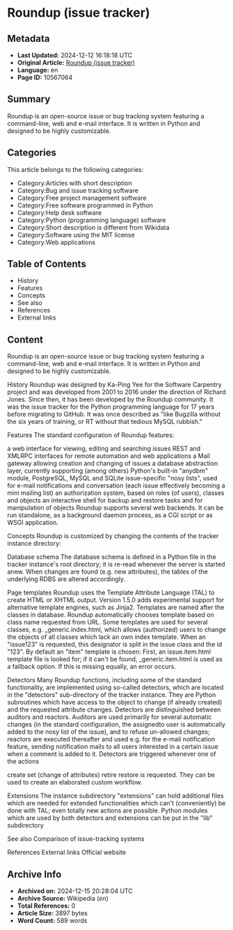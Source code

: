 # Roundup (issue tracker)

## Metadata
- **Last Updated:** 2024-12-12 16:18:18 UTC
- **Original Article:** [Roundup (issue tracker)](https://en.wikipedia.org/wiki/Roundup_(issue_tracker))
- **Language:** en
- **Page ID:** 10567064

## Summary
Roundup is an open-source issue or bug tracking system featuring a command-line, web and e-mail interface. It is written in Python and designed to be highly customizable.

## Categories
This article belongs to the following categories:

- Category:Articles with short description
- Category:Bug and issue tracking software
- Category:Free project management software
- Category:Free software programmed in Python
- Category:Help desk software
- Category:Python (programming language) software
- Category:Short description is different from Wikidata
- Category:Software using the MIT license
- Category:Web applications

## Table of Contents

- History
- Features
- Concepts
- See also
- References
- External links

## Content

Roundup is an open-source issue or bug tracking system featuring a command-line, web and e-mail interface. It is written in Python and designed to be highly customizable.

History
Roundup was designed by Ka-Ping Yee for the Software Carpentry project and was developed from 2001 to 2016 under the direction of Richard Jones. Since then, it has been developed by the Roundup community. It was the issue tracker for the Python programming language for 17 years before migrating to GitHub. It was once described as "like Bugzilla without the six years of training, or RT without that tedious MySQL rubbish."

Features
The standard configuration of Roundup features:

a web interface for viewing, editing and searching issues
REST and XMLRPC interfaces for remote automation and web applications
a Mail gateway allowing creation and changing of issues
a database abstraction layer, currently supporting (among others) Python's built-in "anydbm" module, PostgreSQL, MySQL and SQLite
issue-specific "nosy lists", used for e-mail notifications and conversation (each issue effectively becoming a mini mailing list) 
an authorization system, based on roles (of users), classes and objects
an interactive shell for backup and restore tasks and for manipulation of objects
Roundup supports several web backends. It can be run standalone, as a background daemon process, as a CGI script or as WSGI application.

Concepts
Roundup is customized by changing the contents of the tracker instance directory:

Database schema
The database schema is defined in a Python file in the tracker instance's root directory; it is
re-read whenever the server is started anew. When changes are found (e.g. new attributes), the tables of the underlying RDBS are altered accordingly.

Page templates
Roundup uses the Template Attribute Language (TAL) to create HTML or XHTML output. Version 1.5.0 adds experimental support for alternative template engines, such as Jinja2.
Templates are named after the classes in database. Roundup automatically chooses template based on class name requested from URL. Some templates are used for several classes, e.g. _generic.index.html, which allows (authorized) users to change the objects of all classes which lack an own index template.
When an "issue123" is requested, this designator is split in the issue class and the id "123". By default an "item" template is chosen: First, an issue.item.html template file is looked for; if it can't be found, _generic.item.html is used as a fallback option. If this is missing equally, an error occurs.

Detectors
Many Roundup functions, including some of the standard functionality, are implemented using so-called detectors, which are located in the "detectors" sub-directory of the tracker instance. They are Python subroutines which have access to the object to change (if already created) and the requested attribute changes.
Detectors are distinguished between auditors and reactors. Auditors are used primarily for several automatic changes (in the standard configuration, the assignedto user is automatically added to the nosy list of the issue), and to refuse un-allowed changes; reactors are executed thereafter and used e.g. for the e-mail notification feature, sending notification mails to all users interested in a certain issue when a comment is added to it.
Detectors are triggered whenever one of the actions

create
set (change of attributes)
retire
restore
is requested. They can be used to create an elaborated custom workflow.

Extensions
The instance subdirectory "extensions" can hold additional files which are needed for extended functionalities which can't (conveniently) be done with TAL; even totally new actions are possible.
Python modules which are used by both detectors and extensions can be put in the "lib" subdirectory

See also
Comparison of issue-tracking systems

References
External links
Official website

## Archive Info
- **Archived on:** 2024-12-15 20:28:04 UTC
- **Archive Source:** Wikipedia (_en_)
- **Total References:** 0
- **Article Size:** 3897 bytes
- **Word Count:** 589 words
